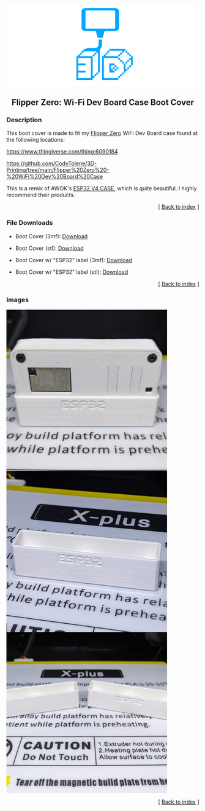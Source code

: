 <div align="center">
  <img align="center" src="../.github/images/3d.png" />
  <h2 align="center">Flipper Zero: Wi-Fi Dev Board Case Boot Cover</h2>
</div>

### Description

This boot cover is made to fit my [Flipper Zero][link-flipper-zero] WiFi Dev Board case found at the following locations:

https://www.thingiverse.com/thing:6090184

https://github.com/CodyTolene/3D-Printing/tree/main/Flipper%20Zero%20-%20WiFi%20Dev%20Board%20Case

This is a remix of AWOK's [ESP32 V4 CASE][link-awok-case], which is quite beautiful. I highly recommend their products.

<p align="right">[ <a href="../README.md">Back to index</a> ]</p>

### File Downloads

- Boot Cover (3mf): [Download][download-3mf]

- Boot Cover (stl): [Download][download-stl]

- Boot Cover w/ "ESP32" label (3mf): [Download][download-label-3mf]

- Boot Cover w/ "ESP32" label (stl): [Download][download-label-stl]

<p align="right">[ <a href="../README.md">Back to index</a> ]</p>

### Images

<img align="center" src="images/preview_01.png" />
<img align="center" src="images/preview_02.png" />
<img align="center" src="images/preview_03.png" />

<p align="right">[ <a href="../README.md">Back to index</a> ]</p>

<!-- LINKS -->

[download-3mf]: Flipper_Zero_WiFi_Dev_Board_Case_Boot_Cover.3mf
[download-label-3mf]: Flipper_Zero_WiFi_Dev_Board_Case_Boot_Cover_Label.3mf
[download-label-stl]: Flipper_Zero_WiFi_Dev_Board_Case_Boot_Cover_Label.stl
[download-stl]: Flipper_Zero_WiFi_Dev_Board_Case_Boot_Cover.stl
[link-awok-case]: https://www.thingiverse.com/thing:5961313
[link-flipper-zero]: https://flipperzero.one/
